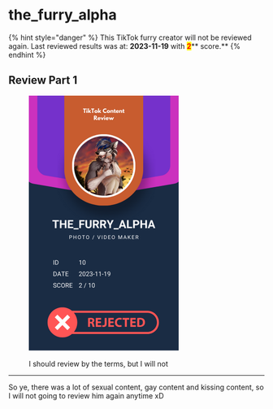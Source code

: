 # the\_furry\_alpha

{% hint style="danger" %}
This TikTok furry creator will not be reviewed again. Last reviewed results was at: **2023-11-19** with <mark style="color:red;">**2**</mark>** score.**
{% endhint %}

## Review Part 1

<figure><img src="../.gitbook/assets/TikTok Review Card - the_furry_alpha.png" alt="" width="295"><figcaption><p>I should review by the terms, but I will not</p></figcaption></figure>

***

So ye, there was a lot of sexual content, gay content and kissing content, so I will not going to review him again anytime xD
